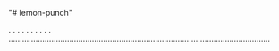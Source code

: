 "# lemon-punch"

.
.
.
.
.
.
.
.
.
.
....................................................................................................................